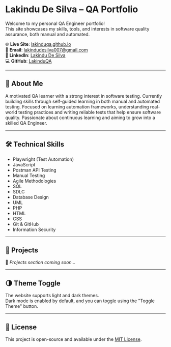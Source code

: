# Lakindu De Silva – QA Portfolio

Welcome to my personal QA Engineer portfolio!  
This site showcases my skills, tools, and interests in software quality assurance, both manual and automated.

🌐 **Live Site**: [lakinduqa.github.io](https://lakinduqa.github.io)  
📧 **Email**: lakindudesilva007@gmail.com  
🔗 **LinkedIn**: [Lakindu De Silva](https://www.linkedin.com/in/lakindu-de-silva-460581344)  
💻 **GitHub**: [LakinduQA](https://github.com/LakinduQA)

---

## 🚀 About Me

A motivated QA learner with a strong interest in software testing. Currently building skills through self-guided learning in both manual and automated testing. Focused on learning automation frameworks, understanding real-world testing practices and writing reliable tests that help ensure software quality. Passionate about continuous learning and aiming to grow into a skilled QA Engineer.

---

## 🛠️ Technical Skills

- Playwright (Test Automation)  
- JavaScript  
- Postman API Testing  
- Manual Testing  
- Agile Methodologies  
- SQL  
- SDLC  
- Database Design  
- UML  
- PHP  
- HTML  
- CSS  
- Git & GitHub  
- Information Security  

---

## 📂 Projects

🚧 *Projects section coming soon...*

---

## 🌗 Theme Toggle

The website supports light and dark themes.  
Dark mode is enabled by default, and you can toggle using the "Toggle Theme" button.

---

## 📄 License

This project is open-source and available under the [MIT License](LICENSE).
